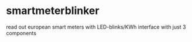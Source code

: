 # smartmeterblinker
read out european smart meters with LED-blinks/KWh interface with just 3 components
